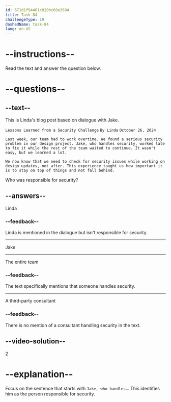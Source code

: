 ```yaml
---
id: 671d1f94461c820bc68e3694
title: Task 84
challengeType: 19
dashedName: task-84
lang: en-US
---
```


<!-- READING -->

# --instructions--

Read the text and answer the question below.

# --questions--

## --text--

This is Linda's blog post based on dialogue with Jake.

`Lessons Learned from a Security Challenge`
`By Linda`
`October 26, 2024`

`Last week, our team had to work overtime. We found a serious security problem in our design project. Jake, who handles security, worked late to fix it while the rest of the team waited to continue. It wasn't easy, but we learned a lot.`

`We now know that we need to check for security issues while working on design updates, not after. This experience taught us how important it is to stay on top of things and not fall behind.`

Who was responsible for security?

## --answers--

Linda

### --feedback--

Linda is mentioned in the dialogue but isn't responsible for security.

---

Jake

---

The entire team

### --feedback--

The text specifically mentions that someone handles security.

---

A third-party consultant

### --feedback--

There is no mention of a consultant handling security in the text.

## --video-solution--

2

# --explanation--

Focus on the sentence that starts with `Jake, who handles…`. This identifies him as the person responsible for security.
